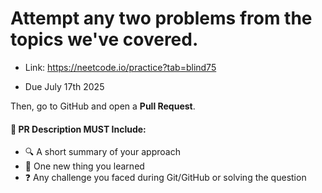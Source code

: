 # Attempt any two problems from the topics we've covered.
- Link: https://neetcode.io/practice?tab=blind75

- Due July 17th 2025

Then, go to GitHub and open a **Pull Request**.

#### 💬 PR Description MUST Include:
- 🔍 A short summary of your approach  
- 🧠 One new thing you learned  
- ❓ Any challenge you faced during Git/GitHub or solving the question

